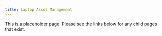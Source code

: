 ```yaml
---
title: Laptop Asset Management
---
```


This is a placeholder page. Please see the links below for any child pages that exist.
